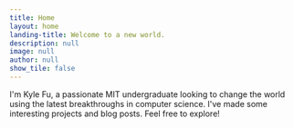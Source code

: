 ```yaml
---
title: Home
layout: home
landing-title: Welcome to a new world.
description: null
image: null
author: null
show_tile: false
---
```


I'm Kyle Fu, a passionate MIT undergraduate looking to change the world using the latest breakthroughs in computer science. I've made some interesting projects and blog posts. Feel free to explore!
